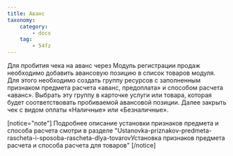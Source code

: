 ```yaml
---
title: Аванс
taxonomy:
    category:
        - docs
    tag:
        - 54fz
---
```


Для пробития чека на аванс через Модуль регистрации продаж необходимо добавить авансовую позицию в список товаров модуля. Для этого необходимо создать группу ресурсов с заполненным признаком предмета расчета «аванс, предоплата» и способом расчета «аванс». Выбрать эту группу в карточке услуги или товара, которая будет соответствовать пробиваемой авансовой позиции. Далее закрыть чек с видом оплаты «Наличные» или «Безналичные».

[notice="note"]
Подробнее описание установки признаков предмета и способа расчета смотри в разделе "Ustanovka-priznakov-predmeta-rascheta-i-sposoba-rascheta-dlya-tovarovУстановка признаков предмета расчета и способа расчета для товаров"
[/notice]
